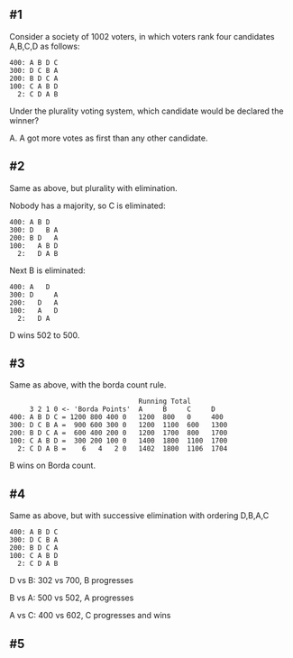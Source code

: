 ## #1

Consider a society of 1002 voters, in which voters rank four candidates A,B,C,D as follows:

```
400: A B D C
300: D C B A
200: B D C A
100: C A B D
  2: C D A B
```

Under the plurality voting system, which candidate would be declared the winner?

A. A got more votes as first than any other candidate.

## #2

Same as above, but plurality with elimination.

Nobody has a majority, so C is eliminated:

```
400: A B D 
300: D   B A
200: B D   A
100:   A B D
  2:   D A B
```

Next B is eliminated:

```
400: A   D 
300: D     A
200:   D   A
100:   A   D
  2:   D A  
```

D wins 502 to 500.

## #3

Same as above, with the borda count rule.

```
								Running Total     
     3 2 1 0 <- 'Borda Points'  A     B     C     D
400: A B D C = 1200 800 400 0   1200  800   0     400
300: D C B A =  900 600 300 0   1200  1100  600   1300
200: B D C A =  600 400 200 0   1200  1700  800   1700
100: C A B D =  300 200 100 0   1400  1800  1100  1700
  2: C D A B =    6   4   2 0   1402  1800  1106  1704
```

B wins on Borda count.

## #4

Same as above, but with successive elimination with ordering D,B,A,C

```
400: A B D C
300: D C B A
200: B D C A
100: C A B D
  2: C D A B
```

D vs B: 302 vs 700, B progresses

B vs A: 500 vs 502, A progresses

A vs C: 400 vs 602, C progresses and wins

## #5







